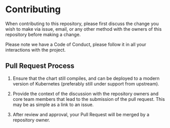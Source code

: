 # Contributing

When contributing to this repository, please first discuss the
change you wish to make via issue, email, or any other method with
the owners of this repository before making a change.

Please note we have a Code of Conduct, please follow it in all
your interactions with the project.

## Pull Request Process

1. Ensure that the chart still compiles, and can be deployed to a
   modern version of Kubernetes (preferably still under support
   from upstream).

2. Provide the context of the discussion with the repository
   owners and core team members that lead to the submission of the
   pull request.  This may be as simple as a link to an issue.

3. After review and approval, your Pull Request will be merged by
   a repository owner.
